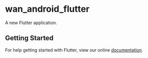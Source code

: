 # wan_android_flutter

A new Flutter application.

## Getting Started

For help getting started with Flutter, view our online
[documentation](https://flutter.io/).
